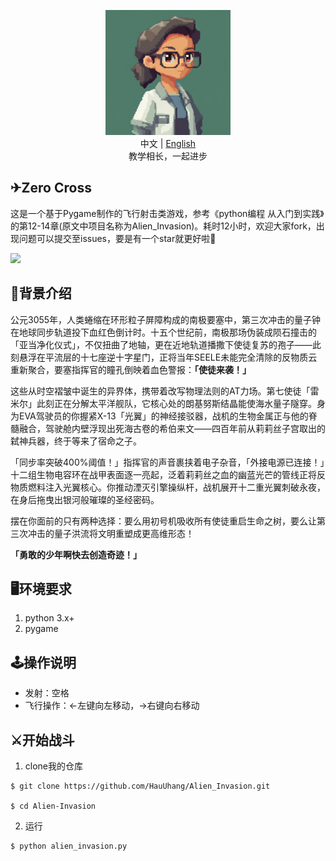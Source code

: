 <p align="center">
  <img src="https://github.com/HauUhang/files/blob/main/%E7%85%A7%E7%89%87/%E5%BE%AE%E4%BF%A1%E5%9B%BE%E7%89%87_20250330214933.jpg" width="200"/>
  <br>中文 | <a href="README_en.md">English</a>
  <br>教学相长，一起进步
</p>

## ✈Zero Cross
这是一个基于Pygame制作的飞行射击类游戏，参考《python编程 从入门到实践》的第12-14章(原文中项目名称为Alien_Invasion)。耗时12小时，欢迎大家fork，出现问题可以提交至issues，要是有一个star就更好啦🥰
<p>
<img src="https://github.com/user-attachments/assets/1551fb8f-8838-4f1d-b0d6-853aad339292" align = “middle” width="600" />
</p>

## 🌠背景介绍
公元3055年，人类蜷缩在环形粒子屏障构成的南极要塞中，第三次冲击的量子钟在地球同步轨道投下血红色倒计时。十五个世纪前，南极那场伪装成陨石撞击的「亚当净化仪式」，不仅扭曲了地轴，更在近地轨道播撒下使徒复苏的孢子——此刻悬浮在平流层的十七座逆十字星门，正将当年SEELE未能完全清除的反物质云重新聚合，要塞指挥官的瞳孔倒映着血色警报：**「使徒来袭！」**

这些从时空褶皱中诞生的异界体，携带着改写物理法则的AT力场。第七使徒「雷米尔」此刻正在分解太平洋舰队，它核心处的朗基努斯结晶能使海水量子隧穿。身为EVA驾驶员的你握紧X-13「光翼」的神经接驳器，战机的生物金属正与他的脊髓融合，驾驶舱内壁浮现出死海古卷的希伯来文——四百年前从莉莉丝子宫取出的弑神兵器，终于等来了宿命之子。

「同步率突破400%阈值！」指挥官的声音裹挟着电子杂音，「外接电源已连接！」十二组生物电容环在战甲表面逐一亮起，泛着莉莉丝之血的幽蓝光芒的管线正将反物质燃料注入光翼核心。你推动湮灭引擎操纵杆，战机展开十二重光翼刺破永夜，在身后拖曳出银河般璀璨的圣经密码。

摆在你面前的只有两种选择：要么用初号机吸收所有使徒重启生命之树，要么让第三次冲击的量子洪流将文明重塑成更高维形态！

**「勇敢的少年啊快去创造奇迹！」**

## 🖥环境要求
1. python 3.x+
2. pygame

## 🕹操作说明
* 发射：空格
* 飞行操作：←左键向左移动，→右键向右移动

## ⚔开始战斗
1. clone我的仓库
```
$ git clone https://github.com/HauUhang/Alien_Invasion.git

$ cd Alien-Invasion
```
2. 运行
```
$ python alien_invasion.py
```
